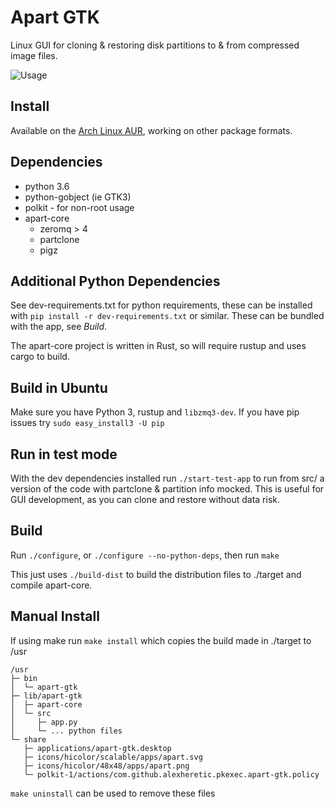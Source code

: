 Apart GTK
=========
Linux GUI for cloning & restoring disk partitions to & from compressed image files.

![Usage](https://raw.githubusercontent.com/alexheretic/apart-gtk/readme-images/apart-gtk-usage.gif?raw=true "Usage")

## Install
Available on the [Arch Linux AUR](https://aur.archlinux.org/packages/apart-gtk), working on other package formats.

## Dependencies
* python 3.6
* python-gobject (ie GTK3)
* polkit - for non-root usage
* apart-core
  * zeromq > 4
  * partclone
  * pigz

## Additional Python Dependencies
See dev-requirements.txt for python requirements, these can be installed with `pip install -r dev-requirements.txt` or similar. These can be bundled with the app, see *Build*.

The apart-core project is written in Rust, so will require rustup and uses cargo to build.

## Build in Ubuntu
Make sure you have Python 3, rustup and `libzmq3-dev`. If you have pip issues try `sudo easy_install3 -U pip`

## Run in test mode
With the dev dependencies installed run `./start-test-app` to run from src/ a version of the code with
partclone & partition info mocked. This is useful for GUI development, as you can clone and restore without data risk.

## Build
Run `./configure`, or `./configure --no-python-deps`, then run `make`

This just uses `./build-dist` to build the distribution files to ./target and compile apart-core.

## Manual Install
If using make run `make install` which copies the build made in ./target to /usr
```
/usr
├─ bin
│  └─ apart-gtk
├─ lib/apart-gtk
│  ├─ apart-core
│  └─ src
│     ├─ app.py
│     └─ ... python files
└─ share
   ├─ applications/apart-gtk.desktop
   ├─ icons/hicolor/scalable/apps/apart.svg
   ├─ icons/hicolor/48x48/apps/apart.png
   └─ polkit-1/actions/com.github.alexheretic.pkexec.apart-gtk.policy
```

`make uninstall` can be used to remove these files
